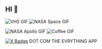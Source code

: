 ## HI 👋
![VHS GIF](https://media.giphy.com/media/26h0pHf8FL2AwlVGo/giphy.gif) ![NASA Space GIF](https://media.giphy.com/media/pPiEcJVRV3rflU23dd/giphy.gif)

![NASA Apollo GIF](https://media.giphy.com/media/3o6Ztjglr8MMPCxVxC/giphy.gif) ![Coffee GIF](https://media.giphy.com/media/inECjKmGYzGms/giphy.gif)


[![X Badge](https://img.shields.io/badge/-X-000000?style=flat&logo=x&logoColor=white&link=https://x.com/kevinneutrino)](https://x.com/kevinneutrino) DOT COM THE EVRYTHING APP
